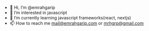 - 👋 Hi, I’m @emrahgarip
- 👀 I’m interested in javascript
- 🌱 I’m currently learning javascript frameworks(react, nextjs)
- 📫 How to reach me mail@emrahgarip.com or mrhgrp@gmail.com

<!---
emrahgarip/emrahgarip is a ✨ special ✨ repository because its `README.md` (this file) appears on your GitHub profile.
You can click the Preview link to take a look at your changes.
--->
